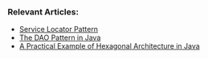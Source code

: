 ### Relevant Articles:
- [Service Locator Pattern](https://www.baeldung.com/java-service-locator-pattern)
- [The DAO Pattern in Java](https://www.baeldung.com/java-dao-pattern)
- [A Practical Example of Hexagonal Architecture in Java](https://www.baeldung.com/java-hexagonal-pattern)
